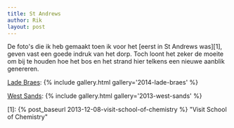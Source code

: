 ```yaml
---
title: St Andrews
author: Rik
layout: post
---
```

De foto's die ik heb gemaakt toen ik voor het [eerst in St Andrews was][1], geven vast een goede indruk van het dorp. Toch loont het zeker de moeite om bij te houden hoe het bos en het strand hier telkens een nieuwe aanblik genereren.

[Lade Braes](/gallery/2014-lade-braes/):
{% include gallery.html gallery='2014-lade-braes' %}

[West Sands](/gallery/2013-west-sands):
{% include gallery.html gallery='2013-west-sands' %}

[1]: {% post_baseurl 2013-12-08-visit-school-of-chemistry %} "Visit School of Chemistry"
